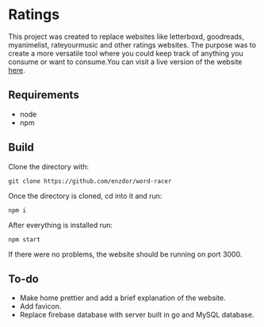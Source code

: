 # Ratings

This project was created to replace websites like letterboxd, goodreads, myanimelist, rateyourmusic and other ratings websites. The purpose was to create a more versatile tool where you could keep track of anything you consume or want to consume.You can visit a live version of the website [here](https://ratings-gray.vercel.app).

## Requirements

- node
- npm

## Build

Clone the directory with:

`
git clone https://github.com/enzdor/word-racer
`

Once the directory is cloned, cd into it and run:

`
npm i 
`

After everything is installed run:

`
npm start
`

If there were no problems, the website should be running on port 3000.

## To-do

- Make home prettier and add a brief explanation of the website.
- Add favicon.
- Replace firebase database with server built in go and MySQL database.
